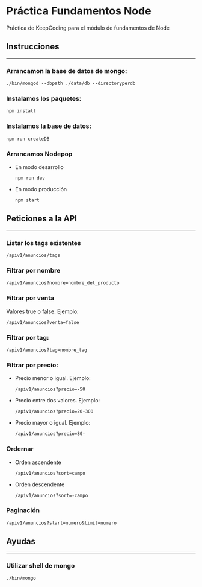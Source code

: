 # Práctica Fundamentos Node

Práctica de KeepCoding para el módulo de fundamentos de Node

## Instrucciones
----

### Arrancamon la base de datos de mongo:

```
./bin/mongod --dbpath ./data/db --directoryperdb
```

### Instalamos los paquetes:
````
npm install
````

### Instalamos la base de datos:
````
npm run createDB
````

### Arrancamos Nodepop

* En modo desarrollo

    ````
    npm run dev
    ```` 

* En modo producción

    ````
    npm start
    ```` 

## Peticiones a la API
----

### Listar los tags existentes

````
/apiv1/anuncios/tags
````

### Filtrar por nombre

````
/apiv1/anuncios?nombre=nombre_del_producto
````

### Filtrar por venta
Valores true o false. Ejemplo:

````
/apiv1/anuncios?venta=false
````

### Filtrar por tag:

````
/apiv1/anuncios?tag=nombre_tag
````

### Filtrar por precio:
* Precio menor o igual. Ejemplo:

    ````
    /apiv1/anuncios?precio=-50
    ````

* Precio entre dos valores. Ejemplo:

    ````
    /apiv1/anuncios?precio=20-300
    ````

* Precio mayor o igual. Ejemplo:

    ````
    /apiv1/anuncios?precio=80-
    ````

### Ordernar

* Orden ascendente
    ````
    /apiv1/anuncios?sort=campo
    ````

* Orden descendente
    ````
    /apiv1/anuncios?sort=-campo
    ````

### Paginación

````
/apiv1/anuncios?start=numero&limit=numero
````



## Ayudas
____

### Utilizar shell de mongo
```
./bin/mongo
```

